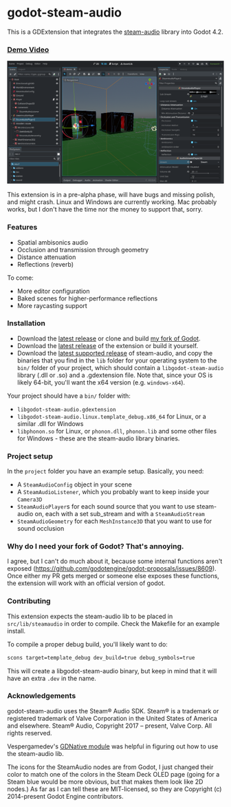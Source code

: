 # godot-steam-audio
This is a GDExtension that integrates the [steam-audio](https://valvesoftware.github.io/steam-audio/) library into Godot 4.2. 

### [Demo Video](https://youtu.be/9ltXpaphysc)  
![A picture of the editor screen with some godot-steam-audio nodes.](doc/imgs/editor.png)

This extension is in a pre-alpha phase, will have bugs and missing polish, and might crash. Linux and Windows
are currently working. Mac probably works, but I don't have the time nor the money to support that, sorry.

### Features 
 - Spatial ambisonics audio 
 - Occlusion and transmission through geometry 
 - Distance attenuation
 - Reflections (reverb)

 To come: 
 - More editor configuration
 - Baked scenes for higher-performance reflections
 - More raycasting support

### Installation
 - Download the [latest release](https://github.com/stechyo/godot/releases/tag/steam-audio) or clone and build [my fork of Godot](https://github.com/stechyo/godot/tree/4.2-gdext/audio-stream-funcs).
 - Download the [latest release](https://github.com/stechyo/godot-steam-audio/releases/latest) of the extension or build it yourself.
 - Download the [latest supported release](https://github.com/ValveSoftware/steam-audio/releases/tag/v4.5.0) of steam-audio, and copy the binaries 
   that you find in the `lib` folder for your operating system to the `bin/` folder of your project, which 
   should contain a `libgodot-steam-audio` library (.dll or .so) and a .gdextension file. Note that, since your OS is likely 64-bit, you'll want the x64 version (e.g. `windows-x64`).

Your project should have a `bin/` folder with:
 - `libgodot-steam-audio.gdextension`
 - `libgodot-steam-audio.linux.template_debug.x86_64` for Linux, or a similar .dll for Windows
 - `libphonon.so` for Linux, or `phonon.dll`, `phonon.lib` and some other files for Windows - these are the
   steam-audio library binaries.

### Project setup
In the `project` folder you have an example setup. Basically, you need:
 - A `SteamAudioConfig` object in your scene
 - A `SteamAudioListener`, which you probably want to keep inside your `Camera3D`
 - `SteamAudioPlayer`s for each sound source that you want to use steam-audio on, each with a set sub_stream
   and with a `SteamAudioStream`
 - `SteamAudioGeometry` for each `MeshInstance3D` that you want to use for sound occlusion

### Why do I need your fork of Godot? That's annoying.
I agree, but I can't do much about it, because some internal functions aren't exposed
(https://github.com/godotengine/godot-proposals/issues/8609). Once either my PR gets merged or someone else
exposes these functions, the extension will work with an official version of godot.

### Contributing 
This extension expects the steam-audio lib to be placed in `src/lib/steamaudio` in order to compile.
Check the Makefile for an example install.

To compile a proper debug build, you'll likely want to do:
```bash 
scons target=template_debug dev_build=true debug_symbols=true
```
This will create a libgodot-steam-audio binary, but keep in mind that it will have an extra `.dev` in the
name.

### Acknowledgements
godot-steam-audio uses the Steam® Audio SDK. Steam® is a trademark or registered trademark of Valve
Corporation in the United States of America and elsewhere.
Steam® Audio, Copyright 2017 – present, Valve Corp. All rights reserved.

Vespergamedev's [GDNative module](https://github.com/vespergamedev/godot_steamaudio) was helpful in figuring
out how to use the steam-audio lib.

The icons for the SteamAudio nodes are from Godot, I just changed their color to match one of the colors in
the Steam Deck OLED page (going for a Steam blue would be more obvious, but that makes them look like 2D
nodes.) As far as I can tell these are MIT-licensed, so they are Copyright (c) 2014-present Godot Engine
contributors.
